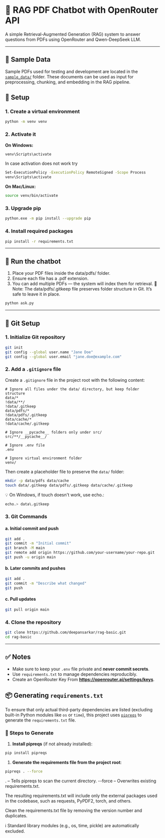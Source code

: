 # 🧠 RAG PDF Chatbot with OpenRouter API

A simple Retrieval-Augmented Generation (RAG) system to answer questions from PDFs using OpenRouter and Qwen-DeepSeek LLM.

---

## 📂 Sample Data

Sample PDFs used for testing and development are located in the [`sample_data/`](./sample_data/) folder. These documents can be used as input for preprocessing, chunking, and embedding in the RAG pipeline.

## 🚀 Setup

### 1. Create a virtual environment

```bash
python -m venv venv
```

### 2. Activate it

**On Windows:**
```bash
venv\Scripts\activate
```

In case activation does not work try
```bash
Set-ExecutionPolicy -ExecutionPolicy RemoteSigned -Scope Process
venv\Scripts\activate
```

**On Mac/Linux:**
```bash
source venv/bin/activate
```

### 3. Upgrade pip

```bash
python.exe -m pip install --upgrade pip
```

### 4. Install required packages

```bash
pip install -r requirements.txt
```

---

## 🧪 Run the chatbot

1. Place your PDF files inside the data/pdfs/ folder.
2. Ensure each file has a .pdf extension.
3. You can add multiple PDFs — the system will index them for retrieval.
📌 Note: The data/pdfs/.gitkeep file preserves folder structure in Git. It’s safe to leave it in place.

```bash
python ask.py
```

---

## 🔧 Git Setup

### 1. Initialize Git repository

```bash
git init
git config --global user.name "Jane Doe"
git config --global user.email "jane.doe@example.com"
```

### 2. Add a `.gitignore` file

Create a `.gitignore` file in the project root with the following content:

```gitignore
# Ignore all files under the data/ directory, but keep folder structure
data/*
!data/**/
!data/.gitkeep
data/pdfs/*
!data/pdfs/.gitkeep
data/cache/*
!data/cache/.gitkeep

# Ignore __pycache__ folders only under src/
src/**/__pycache__/

# Ignore .env file
.env

# Ignore virtual environment folder
venv/
```

Then create a placeholder file to preserve the `data/` folder:

```bash
mkdir -p data/pdfs data/cache
touch data/.gitkeep data/pdfs/.gitkeep data/cache/.gitkeep
```

💡 On Windows, if touch doesn't work, use echo.:

```bash
echo.> data\.gitkeep
```

### 3. Git Commands

#### a. Initial commit and push

```bash
git add .
git commit -m "Initial commit"
git branch -M main
git remote add origin https://github.com/your-username/your-repo.git
git push -u origin main
```

#### b. Later commits and pushes

```bash
git add .
git commit -m "Describe what changed"
git push
```

#### c. Pull updates

```bash
git pull origin main
```

### 4. Clone the repository

```bash
git clone https://github.com/deepansarkar/rag-basic.git
cd rag-basic
```

---

## ✅ Notes

- Make sure to keep your `.env` file private and **never commit secrets**.
- Use `requirements.txt` to manage dependencies reproducibly.
- Create an OpenRouter Key From **https://openrouter.ai/settings/keys**.


## 📦 Generating `requirements.txt`

To ensure that only actual third-party dependencies are listed (excluding built-in Python modules like `os` or `time`), this project uses [`pipreqs`](https://github.com/bndr/pipreqs) to generate the `requirements.txt` file.

### 🔧 Steps to Generate

1. **Install pipreqs** (if not already installed):
```bash
pip install pipreqs
```

1. **Generate the requirements file from the project root**:

```bash
pipreqs . --force
```

. – Tells pipreqs to scan the current directory.
--force – Overwrites existing requirements.txt.

The resulting requirements.txt will include only the external packages used in the codebase, such as requests, PyPDF2, torch, and others.

Clean the requirements.txt file by removing the version number and duplicates.

ℹ️ Standard library modules (e.g., os, time, pickle) are automatically excluded.